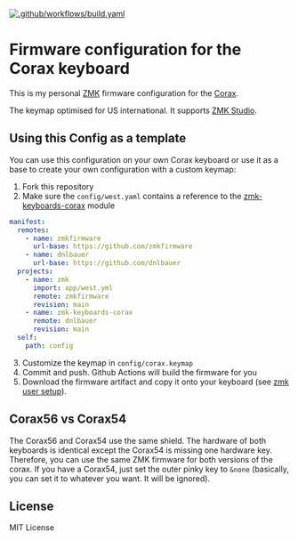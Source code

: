 [![.github/workflows/build.yaml](https://github.com/dnlbauer/corax-zmk-config/actions/workflows/build.yaml/badge.svg)](https://github.com/dnlbauer/corax-zmk-config/actions/workflows/build.yaml)

# Firmware configuration for the Corax keyboard

This is my personal [ZMK](https://zmk.dev/) firmware configuration for the [Corax](https://github.com/dnlbauer/corax-keyboard).

The keymap optimised for US international.
It supports [ZMK Studio](https://zmk.studio/).

## Using this Config as a template

You can use this configuration on your own Corax keyboard
or use it as a base to create your own configuration with a custom
keymap:

1. Fork this repository
2. Make sure the `config/west.yaml` contains a reference to the [zmk-keyboards-corax](https://github.com/dnlbauer/zmk-keyboards-corax) module

```yaml
manifest:
  remotes:
    - name: zmkfirmware
      url-base: https://github.com/zmkfirmware
    - name: dnlbauer
      url-base: https://github.com/dnlbauer
  projects:
    - name: zmk
      import: app/west.yml
      remote: zmkfirmware
      revision: main
    - name: zmk-keyboards-corax
      remote: dnlbauer
      revision: main
  self:
    path: config
```

3. Customize the keymap in `config/corax.keymap`
4. Commit and push. Github Actions will build the firmware for you
5. Download the firmware artifact and copy it onto your keyboard (see [zmk user setup](https://zmk.dev/docs/user-setup)).

## Corax56 vs Corax54

The Corax56 and Corax54 use the same shield.
The hardware of both keyboards is identical except the Corax54 is missing one hardware key.
Therefore, you can use the same ZMK firmware for both versions of the corax.
If you have a Corax54, just set the outer pinky key to `&none`
(basically, you can set it to whatever you want. It will be ignored).

## License

MIT License
